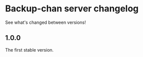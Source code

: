 # Backup-chan server changelog

See what's changed between versions!

## 1.0.0

The first stable version.
